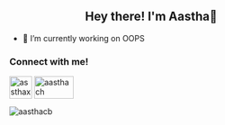 <h2 align=center> Hey there! I'm Aastha👋</h2>

<!--
**aasthacb/aasthacb** is a ✨ _special_ ✨ repository because its `README.md` (this file) appears on your GitHub profile.

Here are some ideas to get you started:
-->
- 🔭 I’m currently working on OOPS
<h3 align="left">Connect with me!</h3>
<p align="left">
<a href="https://instagram.com/assthaxxc" target="blank"><img align="center" src="https://user-images.githubusercontent.com/46517096/166974368-9798f39f-1f46-499c-b14e-81f0a3f83a06.png" alt="assthaxxc" height="40" width="40" /></a>
<a href="https://www.linkedin.com/in/aasthach/" target="blank"><img align="center" src="https://img.shields.io/badge/LinkedIn-0077B5?style=for-the-badge&logo=linkedin&logoColor=white" alt="aasthach" height="40" width="70" /></a>
</p>

<p><img align="left" src="https://github-readme-stats.vercel.app/api/top-langs?username=aasthacb&show_icons=true&theme=dark&locale=en&layout=compact" alt="aasthacb" /></p>


